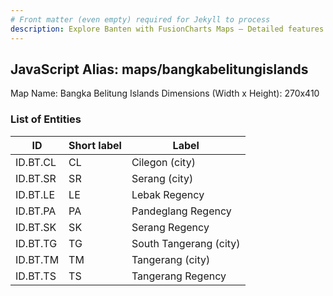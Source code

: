 ```yaml
---
# Front matter (even empty) required for Jekyll to process
description: Explore Banten with FusionCharts Maps – Detailed features for seamless integration. Try now & enhance your data visualization today! 
---
```


## JavaScript Alias: maps/bangkabelitungislands

Map Name: Bangka Belitung Islands
Dimensions (Width x Height): 270x410





### List of Entities

ID | Short label | Label
---|---|---|
ID.BT.CL|CL|Cilegon (city)
ID.BT.SR|SR|Serang (city)
ID.BT.LE|LE|Lebak Regency
ID.BT.PA|PA|Pandeglang Regency
ID.BT.SK|SK|Serang Regency
ID.BT.TG|TG|South Tangerang (city)
ID.BT.TM|TM|Tangerang (city)
ID.BT.TS|TS|Tangerang Regency